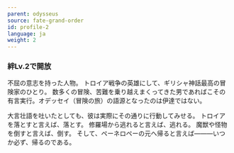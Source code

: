 ```yaml
---
parent: odysseus
source: fate-grand-order
id: profile-2
language: ja
weight: 2
---
```


### 絆Lv.2で開放

不屈の意志を持った人物。
トロイア戦争の英雄にして、ギリシャ神話最高の冒険家のひとり。
数多くの冒険、苦難を乗り越えまくってきた男であればこその有言実行。オデッセイ（冒険の旅）の語源となったのは伊達ではない。

大言壮語を吐いたとしても、彼は実際にその通りに行動してみせる。
トロイアを落とすと言えば、落とす。
修羅場から逃れると言えば、逃れる。
魔獣や怪物を倒すと言えば、倒す。
そして、ペーネロペーの元へ帰ると言えば―――いつか必ず、帰るのである。
